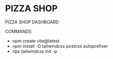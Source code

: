 # PIZZA SHOP

PIZZA SHOP DASHBOARD


COMMANDS
- npm create vite@latest
- npm install -D tailwindcss postcss autoprefixer
- npx tailwindcss init -p